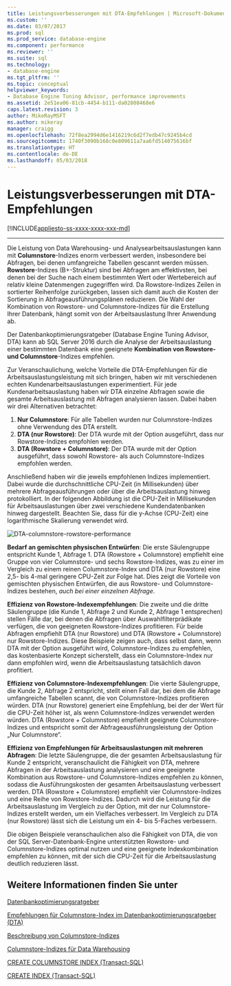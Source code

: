 ```yaml
---
title: Leistungsverbesserungen mit DTA-Empfehlungen | Microsoft-Dokumentation
ms.custom: ''
ms.date: 03/07/2017
ms.prod: sql
ms.prod_service: database-engine
ms.component: performance
ms.reviewer: ''
ms.suite: sql
ms.technology:
- database-engine
ms.tgt_pltfrm: ''
ms.topic: conceptual
helpviewer_keywords:
- Database Engine Tuning Advisor, performance improvements
ms.assetid: 2e51ea06-81cb-4454-b111-da02808468e6
caps.latest.revision: 3
author: MikeRayMSFT
ms.author: mikeray
manager: craigg
ms.openlocfilehash: 72f8ea2994d6e1416219c6d2f7edb47c9245b4cd
ms.sourcegitcommit: 1740f3090b168c0e809611a7aa6fd514075616bf
ms.translationtype: HT
ms.contentlocale: de-DE
ms.lasthandoff: 05/03/2018
---
```

# <a name="performance-improvements-using-dta-recommendations"></a>Leistungsverbesserungen mit DTA-Empfehlungen
[!INCLUDE[appliesto-ss-xxxx-xxxx-xxx-md](../../includes/appliesto-ss-xxxx-xxxx-xxx-md.md)]


---
Die Leistung von Data Warehousing- und Analysearbeitsauslastungen kann mit **Columnstore**-Indizes enorm verbessert werden, insbesondere bei Abfragen, bei denen umfangreiche Tabellen gescannt werden müssen. **Rowstore**-Indizes (B+-Struktur) sind bei Abfragen am effektivsten, bei denen bei der Suche nach einem bestimmten Wert oder Wertebereich auf relativ kleine Datenmengen zugegriffen wird. Da Rowstore-Indizes Zeilen in sortierter Reihenfolge zurückgeben, lassen sich damit auch die Kosten der Sortierung in Abfrageausführungsplänen reduzieren. Die Wahl der Kombination von Rowstore- und Columnstore-Indizes für die Erstellung Ihrer Datenbank, hängt somit von der Arbeitsauslastung Ihrer Anwendung ab.

Der Datenbankoptimierungsratgeber (Database Engine Tuning Advisor, DTA) kann ab SQL Server 2016 durch die Analyse der Arbeitsauslastung einer bestimmten Datenbank eine geeignete **Kombination von Rowstore- und Columnstore**-Indizes empfehlen. 

Zur Veranschaulichung, welche Vorteile die DTA-Empfehlungen für die Arbeitsauslastungsleistung mit sich bringen, haben wir mit verschiedenen echten Kundenarbeitsauslastungen experimentiert. Für jede Kundenarbeitsauslastung haben wir DTA einzelne Abfragen sowie die gesamte Arbeitsauslastung mit Abfragen analysieren lassen. Dabei haben wir drei Alternativen betrachtet:
  
  1. **Nur Columnstore**: Für alle Tabellen wurden nur Columnstore-Indizes ohne Verwendung des DTA erstellt. 
  2. **DTA (nur Rowstore)**: Der DTA wurde mit der Option ausgeführt, dass nur Rowstore-Indizes empfohlen werden.
  3. **DTA (Rowstore + Columnstore)**: Der DTA wurde mit der Option ausgeführt, dass sowohl Rowstore- als auch Columnstore-Indizes empfohlen werden.  
   
Anschließend haben wir die jeweils empfohlenen Indizes implementiert. Dabei wurde die durchschnittliche CPU-Zeit (in Millisekunden) über mehrere Abfrageausführungen oder über die Arbeitsauslastung hinweg protokolliert. In der folgenden Abbildung ist die CPU-Zeit in Millisekunden für Arbeitsauslastungen über zwei verschiedene Kundendatenbanken hinweg dargestellt. Beachten Sie, dass für die y-Achse (CPU-Zeit) eine logarithmische Skalierung verwendet wird.   


![DTA-columnstore-rowstore-performance](../../relational-databases/performance/media/dta-columnstore-rowstore-performance.gif)



**Bedarf an gemischten physischen Entwürfen**: Die erste Säulengruppe entspricht Kunde 1, Abfrage 1. DTA (Rowstore + Columnstore) empfiehlt eine Gruppe von vier Columnstore- und sechs Rowstore-Indizes, was zu einer im Vergleich zu einem reinen Columnstore-Index und DTA (nur Rowstore) eine 2,5- bis 4-mal geringere CPU-Zeit zur Folge hat. Dies zeigt die Vorteile von gemischten physischen Entwürfen, die aus Rowstore- und Columnstore-Indizes bestehen, *auch bei einer einzelnen Abfrage*. 

**Effizienz von Rowstore-Indexempfehlungen**: Die zweite und die dritte Säulengruppe (die Kunde 1, Abfrage 2 und Kunde 2, Abfrage 1 entsprechen) stellen Fälle dar, bei denen die Abfragen über Auswahlfilterprädikate verfügen, die von geeigneten Rowstore-Indizes profitieren. Für beide Abfragen empfiehlt DTA (nur Rowstore) und DTA (Rowstore + Columnstore) nur Rowstore-Indizes. Diese Beispiele zeigen auch, dass selbst dann, wenn DTA mit der Option ausgeführt wird, Columnstore-Indizes zu empfehlen, das kostenbasierte Konzept sicherstellt, dass ein Columnstore-Index nur dann empfohlen wird, wenn die Arbeitsauslastung tatsächlich davon profitiert.

**Effizienz von Columnstore-Indexempfehlungen**: Die vierte Säulengruppe, die Kunde 2, Abfrage 2 entspricht, stellt einen Fall dar, bei dem die Abfrage umfangreiche Tabellen scannt, die von Columnstore-Indizes profitieren würden. DTA (nur Rowstore) generiert eine Empfehlung, bei der der Wert für die CPU-Zeit höher ist, als wenn Columnstore-Indizes verwendet werden würden. DTA (Rowstore + Columnstore) empfiehlt geeignete Columnstore-Indizes und entspricht somit der Abfrageausführungsleistung der Option „Nur Columnstore“.

**Effizienz von Empfehlungen für Arbeitsauslastungen mit mehreren Abfragen**: Die letzte Säulengruppe, die der gesamten Arbeitsauslastung für Kunde 2 entspricht, veranschaulicht die Fähigkeit von DTA, mehrere Abfragen in der Arbeitsauslastung analysieren und eine geeignete Kombination aus Rowstore- und Columnstore-Indizes empfehlen zu können, sodass die Ausführungskosten der gesamten Arbeitsauslastung verbessert werden. DTA (Rowstore + Columnstore) empfiehlt vier Columnstore-Indizes und eine Reihe von Rowstore-Indizes. Dadurch wird die Leistung für die Arbeitsauslastung im Vergleich zu der Option, mit der nur Columnstore-Indizes erstellt werden, um ein Vielfaches verbessert. Im Vergleich zu DTA (nur Rowstore) lässt sich die Leistung um ein 4- bis 5-Faches verbessern.

Die obigen Beispiele veranschaulichen also die Fähigkeit von DTA, die von der SQL Server-Datenbank-Engine unterstützten Rowstore- und Columnstore-Indizes optimal nutzen und eine geeignete Indexkombination empfehlen zu können, mit der sich die CPU-Zeit für die Arbeitsauslastung deutlich reduzieren lässt. 

<a name="see-also"></a>Weitere Informationen finden Sie unter
---

  [Datenbankoptimierungsratgeber](../../relational-databases/performance/database-engine-tuning-advisor.md)


  [Empfehlungen für Columnstore-Index im Datenbankoptimierungsratgeber (DTA)](../../relational-databases/performance/columnstore-index-recommendations-in-database-engine-tuning-advisor-dta.md)

[Beschreibung von Columnstore-Indizes](~/relational-databases/indexes/columnstore-indexes-overview.md)

[Columnstore-Indizes für Data Warehousing](~/relational-databases/indexes/columnstore-indexes-data-warehouse.md)

[CREATE COLUMNSTORE INDEX (Transact-SQL)](../../t-sql/statements/create-columnstore-index-transact-sql.md)

[CREATE INDEX (Transact-SQL)](../../t-sql/statements/create-index-transact-sql.md)



